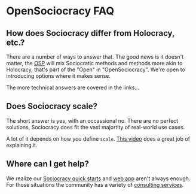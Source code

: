 # OpenSociocracy FAQ


## How does Sociocracy differ from Holocracy, etc.?

There are a number of ways to answer that. The good news is it doesn't matter, the [OSP](/glossary/#osp) will mix Sociocratic methods and methods more akin to Holocracy, that's part of the "Open" in "OpenSociocracy". We're open to introducing options where it makes sense.

The more technical answers are covered in the links...

## Does Sociocracy scale?

The short answer is yes, with an occassional no. There are no perfect solutions, Sociocracy does fit the vast majortity of real-world use cases.

A lot of it depends on how you define `scale`. [This video](https://www.youtube.com/watch?v=yPgm53QDU3c) does a great job of explaining it.

## Where can I get help?

We realize our [Sociocracy quick starts](/quick-start/) and [web app](https://logbook.opensociocracy.org) aren't always enough. For those situations the community has a variety of [consulting services](/resources/sociocracy-consulting-services/). 
